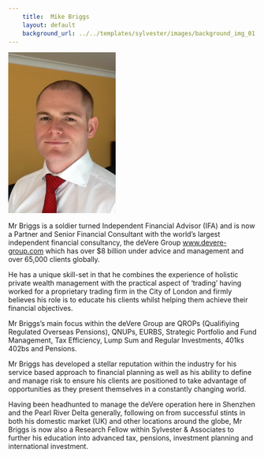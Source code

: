 ```yaml
---
    title:  Mike Briggs 
    layout: default
    background_url: ../../templates/sylvester/images/background_img_01.jpg
---
```

<div class="staff_img">
  <img border="0" height="326" src="../../images/stories/mike2.jpg" width="218"/>
</div>

Mr Briggs is a soldier turned Independent Financial Advisor (IFA) and is now a Partner and Senior Financial Consultant with the world’s largest independent financial consultancy, the deVere Group www.devere-group.com which has over $8 billion under advice and management and over 65,000 clients globally. 

He has a unique skill-set in that he combines the experience of holistic private wealth management with the practical aspect of ‘trading’ having worked for a proprietary trading firm in the City of London and firmly believes his role is to educate his clients whilst helping them achieve their financial objectives.

Mr Briggs’s main focus within the deVere Group are QROPs (Qualifiying Regulated Overseas Pensions), QNUPs, EURBS, Strategic Portfolio and Fund Management, Tax Efficiency, Lump Sum and Regular Investments, 401ks 402bs and Pensions.

Mr Briggs has developed a stellar reputation within the industry for his service based approach to financial planning as well as his ability to define and manage risk to ensure his clients are positioned to take advantage of opportunities as they present themselves in a constantly changing world.

Having been headhunted to manage the deVere operation here in Shenzhen and the Pearl River Delta generally, following on from successful stints in both his domestic market (UK) and other locations around the globe, Mr Briggs is now also a Research Fellow within Sylvester & Associates to further his education into advanced tax, pensions, investment planning and international investment.
 

